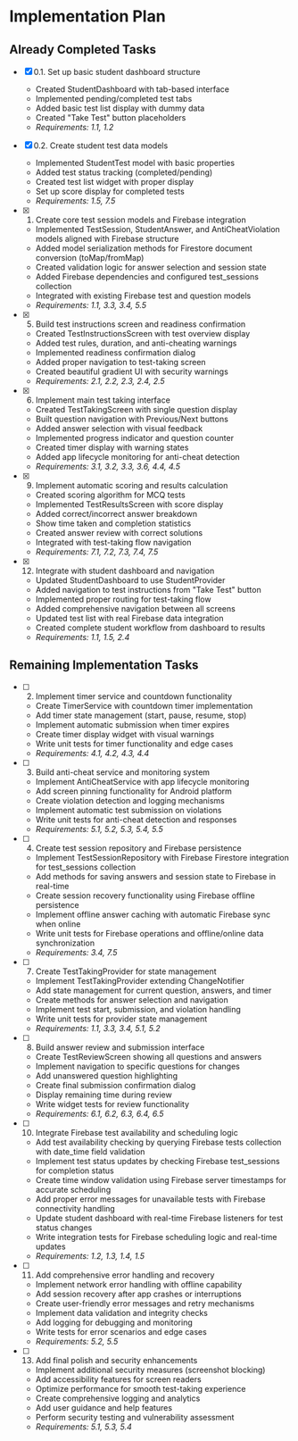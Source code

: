 # Implementation Plan

## Already Completed Tasks

- [x] 0.1. Set up basic student dashboard structure
  - Created StudentDashboard with tab-based interface
  - Implemented pending/completed test tabs
  - Added basic test list display with dummy data
  - Created "Take Test" button placeholders
  - _Requirements: 1.1, 1.2_

- [x] 0.2. Create student test data models
  - Implemented StudentTest model with basic properties
  - Added test status tracking (completed/pending)
  - Created test list widget with proper display
  - Set up score display for completed tests
  - _Requirements: 1.5, 7.5_

- [x] 1. Create core test session models and Firebase integration
  - Implemented TestSession, StudentAnswer, and AntiCheatViolation models aligned with Firebase structure
  - Added model serialization methods for Firestore document conversion (toMap/fromMap)
  - Created validation logic for answer selection and session state
  - Added Firebase dependencies and configured test_sessions collection
  - Integrated with existing Firebase test and question models
  - _Requirements: 1.1, 3.3, 3.4, 5.5_

- [x] 5. Build test instructions screen and readiness confirmation
  - Created TestInstructionsScreen with test overview display
  - Added test rules, duration, and anti-cheating warnings
  - Implemented readiness confirmation dialog
  - Added proper navigation to test-taking screen
  - Created beautiful gradient UI with security warnings
  - _Requirements: 2.1, 2.2, 2.3, 2.4, 2.5_

- [x] 6. Implement main test taking interface
  - Created TestTakingScreen with single question display
  - Built question navigation with Previous/Next buttons
  - Added answer selection with visual feedback
  - Implemented progress indicator and question counter
  - Created timer display with warning states
  - Added app lifecycle monitoring for anti-cheat detection
  - _Requirements: 3.1, 3.2, 3.3, 3.6, 4.4, 4.5_

- [x] 9. Implement automatic scoring and results calculation
  - Created scoring algorithm for MCQ tests
  - Implemented TestResultsScreen with score display
  - Added correct/incorrect answer breakdown
  - Show time taken and completion statistics
  - Created answer review with correct solutions
  - Integrated with test-taking flow navigation
  - _Requirements: 7.1, 7.2, 7.3, 7.4, 7.5_

- [x] 12. Integrate with student dashboard and navigation
  - Updated StudentDashboard to use StudentProvider
  - Added navigation to test instructions from "Take Test" button
  - Implemented proper routing for test-taking flow
  - Added comprehensive navigation between all screens
  - Updated test list with real Firebase data integration
  - Created complete student workflow from dashboard to results
  - _Requirements: 1.1, 1.5, 2.4_

## Remaining Implementation Tasks

- [ ] 2. Implement timer service and countdown functionality
  - Create TimerService with countdown timer implementation
  - Add timer state management (start, pause, resume, stop)
  - Implement automatic submission when timer expires
  - Create timer display widget with visual warnings
  - Write unit tests for timer functionality and edge cases
  - _Requirements: 4.1, 4.2, 4.3, 4.4_

- [ ] 3. Build anti-cheat service and monitoring system
  - Implement AntiCheatService with app lifecycle monitoring
  - Add screen pinning functionality for Android platform
  - Create violation detection and logging mechanisms
  - Implement automatic test submission on violations
  - Write unit tests for anti-cheat detection and responses
  - _Requirements: 5.1, 5.2, 5.3, 5.4, 5.5_

- [ ] 4. Create test session repository and Firebase persistence
  - Implement TestSessionRepository with Firebase Firestore integration for test_sessions collection
  - Add methods for saving answers and session state to Firebase in real-time
  - Create session recovery functionality using Firebase offline persistence
  - Implement offline answer caching with automatic Firebase sync when online
  - Write unit tests for Firebase operations and offline/online data synchronization
  - _Requirements: 3.4, 7.5_

- [ ] 7. Create TestTakingProvider for state management
  - Implement TestTakingProvider extending ChangeNotifier
  - Add state management for current question, answers, and timer
  - Create methods for answer selection and navigation
  - Implement test start, submission, and violation handling
  - Write unit tests for provider state management
  - _Requirements: 1.1, 3.3, 3.4, 5.1, 5.2_

- [ ] 8. Build answer review and submission interface
  - Create TestReviewScreen showing all questions and answers
  - Implement navigation to specific questions for changes
  - Add unanswered question highlighting
  - Create final submission confirmation dialog
  - Display remaining time during review
  - Write widget tests for review functionality
  - _Requirements: 6.1, 6.2, 6.3, 6.4, 6.5_

- [ ] 10. Integrate Firebase test availability and scheduling logic
  - Add test availability checking by querying Firebase tests collection with date_time field validation
  - Implement test status updates by checking Firebase test_sessions for completion status
  - Create time window validation using Firebase server timestamps for accurate scheduling
  - Add proper error messages for unavailable tests with Firebase connectivity handling
  - Update student dashboard with real-time Firebase listeners for test status changes
  - Write integration tests for Firebase scheduling logic and real-time updates
  - _Requirements: 1.2, 1.3, 1.4, 1.5_

- [ ] 11. Add comprehensive error handling and recovery
  - Implement network error handling with offline capability
  - Add session recovery after app crashes or interruptions
  - Create user-friendly error messages and retry mechanisms
  - Implement data validation and integrity checks
  - Add logging for debugging and monitoring
  - Write tests for error scenarios and edge cases
  - _Requirements: 5.2, 5.5_

- [ ] 13. Add final polish and security enhancements
  - Implement additional security measures (screenshot blocking)
  - Add accessibility features for screen readers
  - Optimize performance for smooth test-taking experience
  - Create comprehensive logging and analytics
  - Add user guidance and help features
  - Perform security testing and vulnerability assessment
  - _Requirements: 5.1, 5.3, 5.4_